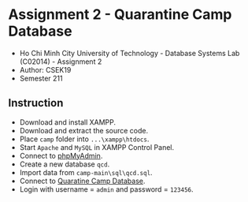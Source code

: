 # Assignment 2 -  Quarantine  Camp Database
- Ho Chi Minh City University of Technology - Database Systems Lab (C02014) - Assignment 2
- Author: CSEK19
- Semester 211

## Instruction
- Download and install XAMPP.
- Download and extract the source code.
- Place `camp`  folder into `...\xampp\htdocs`.
- Start `Apache` and `MySQL` in XAMPP Control Panel.
- Connect to [phpMyAdmin](http://localhost/phpmyadmin/).
- Create a new database `qcd`.
- Import data from `camp-main\sql\qcd.sql`.
- Connect to [Quaratine Camp Database](http://localhost/camp/).
- Login with username = `admin` and password = `123456`.